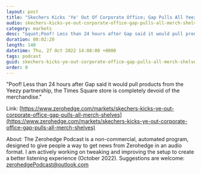 ```yaml
---
layout: post
title: "Skechers Kicks 'Ye' Out Of Corporate Office; Gap Pulls All Yeezy Merch Off Shelves"
audio: skechers-kicks-ye-out-corporate-office-gap-pulls-all-merch-shelves-0
category: markets
desc: "&quot;Poof! Less than 24 hours after Gap said it would pull products from the Yeezy partnership, the Times Square store is completely devoid of the merchandise.&quot; "
duration: 00:02:20
length: 140
datetime: Thu, 27 Oct 2022 14:08:00 +0000
tags: podcast
guid: skechers-kicks-ye-out-corporate-office-gap-pulls-all-merch-shelves-0
order: 0
---
```

&quot;Poof! Less than 24 hours after Gap said it would pull products from the Yeezy partnership, the Times Square store is completely devoid of the merchandise.&quot; 

Link: [https://www.zerohedge.com/markets/skechers-kicks-ye-out-corporate-office-gap-pulls-all-merch-shelves](https://www.zerohedge.com/markets/skechers-kicks-ye-out-corporate-office-gap-pulls-all-merch-shelves)

About: The Zerohedge Podcast is a non-commercial, automated program, designed to give people a way to get news from Zerohedge in an audio format.  I am actively working on tweaking and improving the setup to create a better listening experience (October 2022).  Suggestions are welcome: [zerohedgePodcast@outlook.com](mailto:zerohedgePodcast@outlook.com)